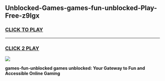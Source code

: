 
## Unblocked-Games-games-fun-unblocked-Play-Free-z9lgx
<h3>
<a href="https://premium76.site?title=games-fun-unblocked&ref=17A">CLICK TO PLAY</a></h3>
<hr>

<h3>
<a href="https://premium76.site?title=games-fun-unblocked&ref=17A">CLICK 2 PLAY</a>
  
</h3>

<a href="https://premium76.site?title=games-fun-unblocked&ref=17A"><img src="https://clearcache.store/games.png"></a>


**games-fun-unblocked games unblocked: Your Gateway to Fun and Accessible Online Gaming**
